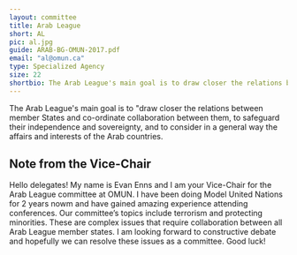 ```yaml
---
layout: committee
title: Arab League
short: AL
pic: al.jpg
guide: ARAB-BG-OMUN-2017.pdf
email: "al@omun.ca"
type: Specialized Agency
size: 22
shortbio: The Arab League's main goal is to draw closer the relations between member States and co-ordinate collaboration between them, to safeguard their independence and sovereignty, and to consider in a general way the affairs and interests of the Arab countries.
---
```


The Arab League's main goal is to "draw closer the relations between member States and co-ordinate collaboration between them, to safeguard their independence and sovereignty, and to consider in a general way the affairs and interests of the Arab countries.

## Note from the Vice-Chair

Hello delegates! My name is Evan Enns and I am your Vice-Chair for the Arab League committee at OMUN. I have been doing Model United Nations for 2 years nowm and have gained amazing experience attending conferences. Our committee’s topics include terrorism and protecting minorities. These are complex issues that require collaboration between all Arab League member states. I am looking forward to constructive debate and hopefully we can resolve these issues as a committee. Good luck!
